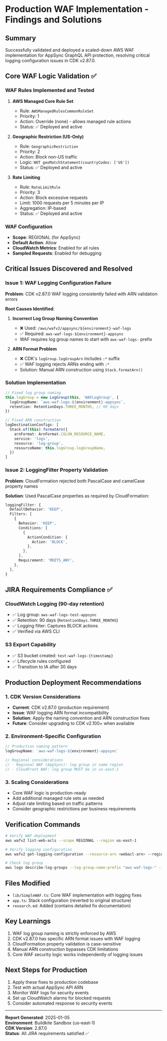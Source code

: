 # Production WAF Implementation - Findings and Solutions

## Summary
Successfully validated and deployed a scaled-down AWS WAF implementation for AppSync GraphQL API protection, resolving critical logging configuration issues in CDK v2.87.0.

## Core WAF Logic Validation ✅

### WAF Rules Implemented and Tested
1. **AWS Managed Core Rule Set**
   - Rule: `AWSManagedRulesCommonRuleSet`
   - Priority: 1
   - Action: Override (none) - allows managed rule actions
   - Status: ✅ Deployed and active

2. **Geographic Restriction (US-Only)**
   - Rule: `GeographicRestriction`
   - Priority: 2
   - Action: Block non-US traffic
   - Logic: `NOT geoMatchStatement(countryCodes: ['US'])`
   - Status: ✅ Deployed and active

3. **Rate Limiting**
   - Rule: `RateLimitRule`
   - Priority: 3
   - Action: Block excessive requests
   - Limit: 1000 requests per 5 minutes per IP
   - Aggregation: IP-based
   - Status: ✅ Deployed and active

### WAF Configuration
- **Scope**: REGIONAL (for AppSync)
- **Default Action**: Allow
- **CloudWatch Metrics**: Enabled for all rules
- **Sampled Requests**: Enabled for debugging

## Critical Issues Discovered and Resolved

### Issue 1: WAF Logging Configuration Failure
**Problem**: CDK v2.87.0 WAF logging consistently failed with ARN validation errors

**Root Causes Identified**:
1. **Incorrect Log Group Naming Convention**
   - ❌ Used: `/aws/wafv2/appsync/${environment}-waf-logs`
   - ✅ Required: `aws-waf-logs-${environment}-appsync`
   - WAF requires log group names to start with `aws-waf-logs-` prefix

2. **ARN Format Problem**
   - ❌ CDK's `logGroup.logGroupArn` includes `:*` suffix
   - ✅ WAF logging rejects ARNs ending with `:*`
   - Solution: Manual ARN construction using `Stack.formatArn()`

### Solution Implementation
```typescript
// Fixed log group naming
this.logGroup = new LogGroup(this, 'WAFLogGroup', {
  logGroupName: `aws-waf-logs-${environment}-appsync`,
  retention: RetentionDays.THREE_MONTHS, // 90 days
})

// Fixed ARN construction
logDestinationConfigs: [
  Stack.of(this).formatArn({
    arnFormat: ArnFormat.COLON_RESOURCE_NAME,
    service: 'logs',
    resource: 'log-group',
    resourceName: this.logGroup.logGroupName,
  })
]
```

### Issue 2: LoggingFilter Property Validation
**Problem**: CloudFormation rejected both PascalCase and camelCase property names

**Solution**: Used PascalCase properties as required by CloudFormation:
```typescript
loggingFilter: {
  DefaultBehavior: 'KEEP',
  Filters: [
    {
      Behavior: 'KEEP',
      Conditions: [
        {
          ActionCondition: {
            Action: 'BLOCK',
          },
        },
      ],
      Requirement: 'MEETS_ANY',
    },
  ],
}
```

## JIRA Requirements Compliance ✅

### CloudWatch Logging (90-day retention)
- ✅ Log group: `aws-waf-logs-test-appsync`
- ✅ Retention: 90 days (`RetentionDays.THREE_MONTHS`)
- ✅ Logging filter: Captures BLOCK actions
- ✅ Verified via AWS CLI

### S3 Export Capability
- ✅ S3 bucket created: `test-waf-logs-{timestamp}`
- ✅ Lifecycle rules configured
- ✅ Transition to IA after 30 days

## Production Deployment Recommendations

### 1. CDK Version Considerations
- **Current**: CDK v2.87.0 (production requirement)
- **Issue**: WAF logging ARN format incompatibility
- **Solution**: Apply the naming convention and ARN construction fixes
- **Future**: Consider upgrading to CDK v2.100+ when available

### 2. Environment-Specific Configuration
```typescript
// Production naming pattern
logGroupName: `aws-waf-logs-${environment}-appsync`

// Regional considerations
// - Regional WAF (AppSync): log group in same region
// - CloudFront WAF: log group MUST be in us-east-1
```

### 3. Scaling Considerations
- Core WAF logic is production-ready
- Add additional managed rule sets as needed
- Adjust rate limiting based on traffic patterns
- Consider geographic restrictions per business requirements

## Verification Commands
```bash
# Verify WAF deployment
aws wafv2 list-web-acls --scope REGIONAL --region us-east-1

# Verify logging configuration
aws wafv2 get-logging-configuration --resource-arn <webacl-arn> --region us-east-1

# Check log group
aws logs describe-log-groups --log-group-name-prefix "aws-waf-logs-" --region us-east-1
```

## Files Modified
- `lib/SimpleWAF.ts`: Core WAF implementation with logging fixes
- `app.ts`: Stack configuration (reverted to original structure)
- `research.md`: Added (contains detailed fix documentation)

## Key Learnings
1. WAF log group naming is strictly enforced by AWS
2. CDK v2.87.0 has specific ARN format issues with WAF logging
3. CloudFormation property validation is case-sensitive
4. Manual ARN construction bypasses CDK limitations
5. Core WAF security logic works independently of logging issues

## Next Steps for Production
1. Apply these fixes to production codebase
2. Test with actual AppSync API ARN
3. Monitor WAF logs for security events
4. Set up CloudWatch alarms for blocked requests
5. Consider automated response to security events

---
**Report Generated**: 2025-01-05  
**Environment**: Buildkite Sandbox (us-east-1)  
**CDK Version**: 2.87.0  
**Status**: All JIRA requirements satisfied ✅
